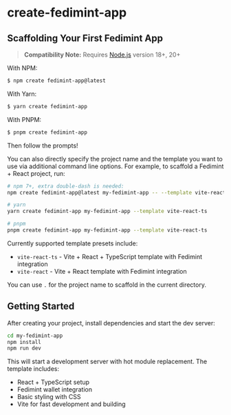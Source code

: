 # create-fedimint-app

## Scaffolding Your First Fedimint App

> **Compatibility Note:**
> Requires [Node.js](https://nodejs.org/en/) version 18+, 20+

With NPM:

```bash
$ npm create fedimint-app@latest
```

With Yarn:

```bash
$ yarn create fedimint-app
```

With PNPM:

```bash
$ pnpm create fedimint-app
```

Then follow the prompts!

You can also directly specify the project name and the template you want to use via additional command line options. For example, to scaffold a Fedimint + React project, run:

```bash
# npm 7+, extra double-dash is needed:
npm create fedimint-app@latest my-fedimint-app -- --template vite-react-ts

# yarn
yarn create fedimint-app my-fedimint-app --template vite-react-ts

# pnpm
pnpm create fedimint-app my-fedimint-app --template vite-react-ts
```

Currently supported template presets include:

- `vite-react-ts` - Vite + React + TypeScript template with Fedimint integration
- `vite-react` - Vite + React template with Fedimint integration

You can use `.` for the project name to scaffold in the current directory.

## Getting Started

After creating your project, install dependencies and start the dev server:

```bash
cd my-fedimint-app
npm install
npm run dev
```

This will start a development server with hot module replacement. The template includes:

- React + TypeScript setup
- Fedimint wallet integration
- Basic styling with CSS
- Vite for fast development and building
